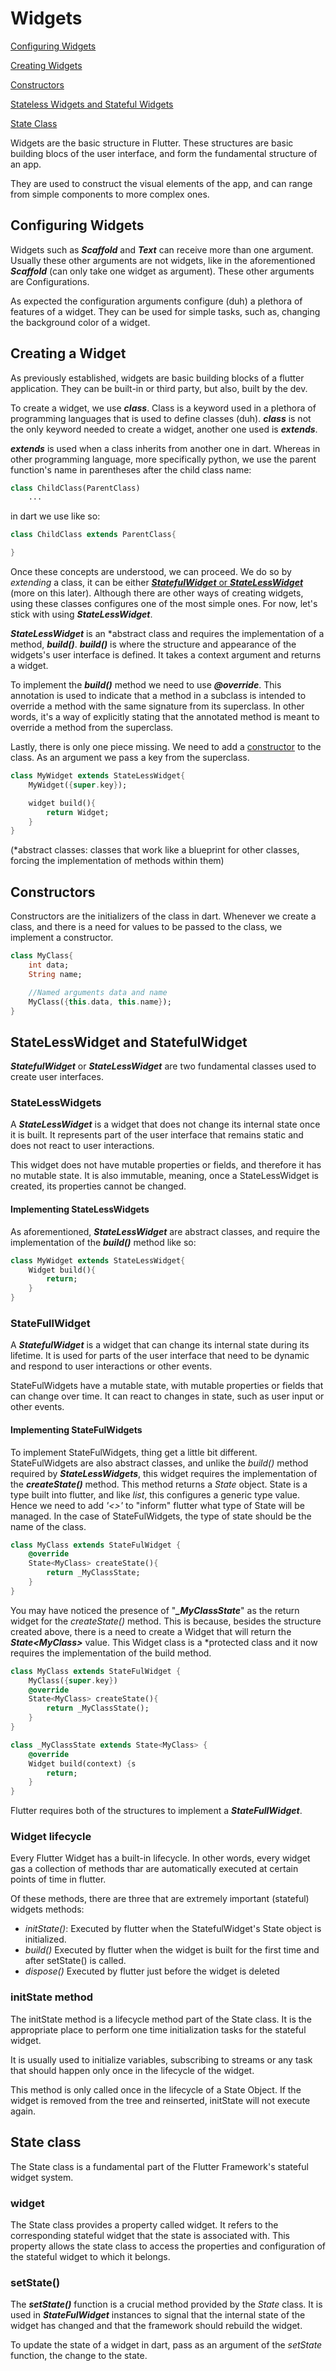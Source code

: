 # Widgets

[Configuring Widgets](#configuring-widgets)

[Creating Widgets](#creating-a-widget)

[Constructors](#constructors)

[Stateless Widgets and Stateful Widgets](#statelesswidget-and-statefulwidget)

[State Class](#state-class)

Widgets are the basic structure in Flutter. These structures are basic building blocs of the user interface, and form the fundamental structure of an app.

They are used to construct the visual elements of the app, and can range from simple components to more complex ones.

## Configuring Widgets

Widgets such as ***Scaffold*** and ***Text*** can receive more than one argument. Usually these other arguments are not widgets, like in the aforementioned ***Scaffold*** (can only take one widget as argument). These other arguments are Configurations.

As expected the configuration arguments configure (duh) a plethora of features of a widget. They can be used for simple tasks, such as, changing the background color of a widget.

## Creating a Widget

As previously established, widgets are basic building blocks of a flutter application. They can be built-in or third party, but also, built by the dev.

To create a widget, we use ***class***. Class is a keyword used in a plethora of programming languages that is used to define classes (duh). ***class*** is not the only keyword needed to create a widget, another one used is ***extends***.

***extends*** is used when a class inherits from another one in dart. Whereas in other programming language, more specifically python, we use the parent function's name in parentheses after the child class name:

~~~python
class ChildClass(ParentClass)
    ...
~~~

in dart we use like so:

~~~dart
class ChildClass extends ParentClass{

}
~~~

Once these concepts are understood, we can proceed. We do so by *extending* a class, it can be either [***StatefulWidget*** or ***StateLessWidget***](#statelesswidget-and-statefulwidget) (more on this later). Although there are other ways of creating widgets, using these classes configures one of the most simple ones. For now, let's stick with using ***StateLessWidget***.

***StateLessWidget*** is an \*abstract class and requires the implementation of a method, ***build()***. ***build()*** is where the structure and appearance of the widgets's user interface is defined. It takes a context argument and returns a widget.

To implement the ***build()*** method we need to use ***@override***. This annotation is used to indicate that a method in a subclass is intended to override a method with the same signature from its superclass. In other words, it's a way of explicitly stating that the annotated method is meant to override a method from the superclass.

Lastly, there is only one piece missing. We need to add a [constructor](#constructors) to the class. As an argument we pass a key from the superclass.

~~~dart
class MyWidget extends StateLessWidget{
    MyWidget({super.key});

    widget build(){
        return Widget;
    }
}
~~~

(*abstract classes: classes that work like a blueprint for other classes, forcing the implementation of methods within them)

## Constructors

Constructors are the initializers of the class in dart. Whenever we create a class, and there is a need for values to be passed to the class, we implement a constructor.

~~~dart
class MyClass{
    int data;
    String name;

    //Named arguments data and name
    MyClass({this.data, this.name});
}
~~~

## StateLessWidget and StatefulWidget

***StatefulWidget*** or ***StateLessWidget*** are two fundamental classes used to create user interfaces.

### StateLessWidgets

A ***StateLessWidget*** is a widget that does not change its internal state once it is built. It represents part of the user interface that remains static and does not react to user interactions.

This widget does not have mutable properties or fields, and therefore it has no mutable state. It is also immutable, meaning, once a StateLessWidget is created, its properties cannot be changed.

#### Implementing StateLessWidgets

As aforementioned, ***StateLessWidget*** are abstract classes, and require the implementation of the ***build()*** method like so:

~~~dart
class MyWidget extends StateLessWidget{
    Widget build(){
        return;
    }
}
~~~

### StateFullWidget

A ***StatefulWidget*** is a widget that can change its internal state during its lifetime. It is used for parts of the user interface that need to be dynamic and respond to user interactions or other events.

StateFulWidgets have a mutable state, with mutable properties or fields that can change over time. It can react to changes in state, such as user input or other events.

#### Implementing StateFulWidgets

To implement StateFulWidgets, thing get a little bit different. StateFulWidgets are also abstract classes, and unlike the *build()* method required by ***StateLessWidgets***, this widget requires the implementation of the ***createState()*** method. This method returns a *State* object. State is a type built into flutter, and like *list*, this configures a generic type value. Hence we need to add *'<>'* to "inform" flutter what type of State will be managed. In the case of StateFulWidgets, the type of state should be the name of the class. 

~~~dart
class MyClass extends StateFulWidget {
    @override
    State<MyClass> createState(){
        return _MyClassState;
    }
}
~~~

You may have noticed the presence of "***_MyClassState***" as the return widget for the *createState()* method. This is because, besides the structure created above, there is a need to create a Widget that will return the ***State\<MyClass>*** value. This Widget class is a *protected class and it now requires the implementation of the build method.

~~~dart
class MyClass extends StateFulWidget {
    MyClass({super.key})
    @override
    State<MyClass> createState(){
        return _MyClassState();
    }
}

class _MyClassState extends State<MyClass> {
    @override
    Widget build(context) {s
        return;
    }
}
~~~

Flutter requires both of the structures to implement a ***StateFullWidget***.

### Widget lifecycle

Every Flutter Widget has a built-in lifecycle. In other words, every widget gas a collection of methods thar are automatically executed at certain points of time in flutter.

Of these methods, there are three that are extremely important (stateful) widgets methods:

- *initState()*: Executed by flutter when the StatefulWidget's State object is initialized.
- *build()* Executed by flutter when the widget is built for the first time and after setState() is called.
- *dispose()* Executed by flutter just before the widget is deleted

### initState method

The initState method is a lifecycle method part of the State class. It is the appropriate place to perform one time initialization tasks for the stateful widget.

It is usually used to initialize variables, subscribing to streams or any task that should happen only once in the lifecycle of the widget.

This method is only called once in the lifecycle of a State Object. If the widget is removed from the tree and reinserted, initState will not execute again.

## State class

The State class is a fundamental part of the Flutter Framework's stateful widget system.

### widget

The State class provides a property called widget. It refers to the corresponding stateful widget that the state is associated with. This property allows the state class to access the properties and configuration of the stateful widget to which it belongs.

### setState()

The ***setState()*** function is a crucial method provided by the *State* class. It is used in ***StateFulWidget*** instances to signal that the internal state of the widget has changed and that the framework should rebuild the widget. 

To update the state of a widget in dart, pass as an argument of the *setState* function, the change to the state.